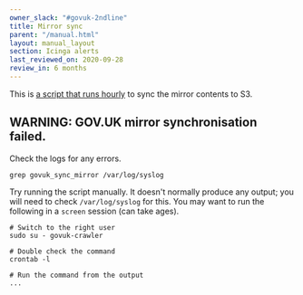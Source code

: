 ```yaml
---
owner_slack: "#govuk-2ndline"
title: Mirror sync
parent: "/manual.html"
layout: manual_layout
section: Icinga alerts
last_reviewed_on: 2020-09-28
review_in: 6 months
---
```


This is [a script that runs hourly](https://github.com/alphagov/govuk-puppet/blob/99486124689b198120800572b331b38b87a18a6c/modules/govuk_crawler/manifests/init.pp#L220-L227) to sync the mirror contents to S3.

## WARNING: GOV.UK mirror synchronisation failed.

Check the logs for any errors.

```
grep govuk_sync_mirror /var/log/syslog
```

Try running the script manually. It doesn't normally produce any output; you will need to check `/var/log/syslog` for this. You may want to run the following in a `screen` session (can take ages).

```
# Switch to the right user
sudo su - govuk-crawler

# Double check the command
crontab -l

# Run the command from the output
...
```
